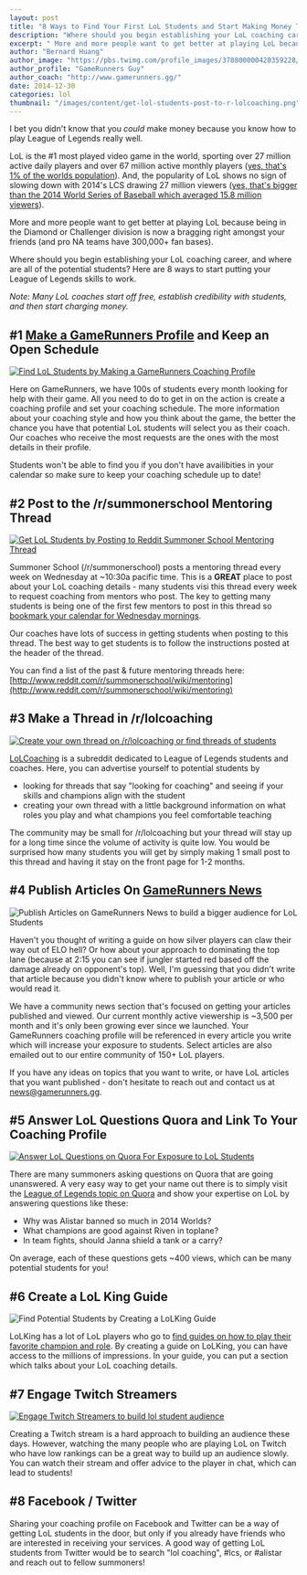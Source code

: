```yaml
---
layout: post
title: "8 Ways to Find Your First LoL Students and Start Making Money Teaching LoL"
description: "Where should you begin establishing your LoL coaching career, and where are all of the potential students? I'm going to show you 8 ways to start putting your League of Legends skills to work."
excerpt: " More and more people want to get better at playing LoL because being in the Diamond or Challenger division is now a bragging right amongst your friends (and pro NA teams have 300,000+ fan bases). Where should you begin establishing your LoL coaching career, and where are all of the potential students? Here are 8 ways to start putting your League of Legends skills to work."
author: "Bernard Huang"
author_image: "https://pbs.twimg.com/profile_images/378800000420359228/a73e0d9f4cb08c28ebd9585a91d25c8b_400x400.jpeg"
author_profile: "GameRunners Guy"
author_coach: "http://www.gamerunners.gg/"
date: 2014-12-30
categories: lol
thumbnail: "/images/content/get-lol-students-post-to-r-lolcoaching.png"
---
```

I bet you didn't know that you *could* make money because you know how to play League of Legends really well. 

LoL is the #1 most played video game in the world, sporting over 27 million active daily players and over 67 million active monthly players ([yes, that's 1% of the worlds population](http://www.reddit.com/r/leagueoflegends/comments/2k3vbe/in_one_month_1_of_the_global_population_plays/)). And, the popularity of LoL shows no sign of slowing down with 2014's LCS drawing 27 million viewers ([yes, that's bigger than the 2014 World Series of Baseball which averaged 15.8 million viewers](http://www.thepostgame.com/blog/futuresport/201412/league-legends-world-series-nba-finals)). 

More and more people want to get better at playing LoL because being in the Diamond or Challenger division is now a bragging right amongst your friends (and pro NA teams have 300,000+ fan bases). 

Where should you begin establishing your LoL coaching career, and where are all of the potential students? Here are 8 ways to start putting your League of Legends skills to work.

*Note: Many LoL coaches start off free, establish credibility with students, and then start charging money.*

## #1 **[Make a GameRunners Profile](http://www.gamerunners.gg/)** and Keep an Open Schedule

<a href="http://www.gamerunners.gg/coaches/32">![Find LoL Students by Making a GameRunners Coaching Profile](/images/content/get-lol-students-gamerunners.png)</a>

Here on GameRunners, we have 100s of students every month looking for help with their game. All you need to do to get in on the action is create a coaching profile and set your coaching schedule. The more information about your coaching style and how you think about the game, the better the chance you have that potential LoL students will select you as their coach. Our coaches who receive the most requests are the ones with the most details in their profile. 

Students won't be able to find you if you don't have availibities in your calendar so make sure to keep your coaching schedule up to date!

## #2 Post to the /r/summonerschool Mentoring Thread

<a href="http://www.reddit.com/r/summonerschool/wiki/mentoring">![Get LoL Students by Posting to Reddit Summoner School Mentoring Thread](/images/content/get-lol-students-reddit-summoner-school-mentoring-thread.png)</a>

Summoner School (/r/summonerschool) posts a mentoring thread every week on Wednesday at ~10:30a pacific time. This is a **GREAT** place to post about your LoL coaching details - many students visi this thread every week to request coaching from mentors who post. The key to getting many students is being one of the first few mentors to post in this thread so <a href="https://www.google.com/calendar/render" target="_blank" rel="nofollow">bookmark your calendar for Wednesday mornings</a>.

Our coaches have lots of success in getting students when posting to this thread. The best way to get students is to follow the instructions posted at the header of the thread. 

You can find a list of the past & future mentoring threads here: [http://www.reddit.com/r/summonerschool/wiki/mentoring](http://www.reddit.com/r/summonerschool/wiki/mentoring) 

## #3 Make a Thread in /r/lolcoaching

<a href="http://www.reddit.com/r/lolcoaching">![Create your own thread on /r/lolcoaching or find threads of students](/images/content/get-lol-students-post-to-r-lolcoaching.png)</a>

[LoLCoaching](http://www.reddit.com/r/lolcoaching) is a subreddit dedicated to League of Legends students and coaches. Here, you can advertise yourself to potential students by 

* looking for threads that say "looking for coaching" and seeing if your skills and champions align with the student
* creating your own thread with a little background information on what roles you play and what champions you feel comfortable teaching

The community may be small for /r/lolcoaching but your thread will stay up for a long time since the volume of activity is quite low. You would be surprised how many students you will get by simply making 1 small post to this thread and having it stay on the front page for 1-2 months.

## #4 Publish Articles On [GameRunners News](http://news.gamerunners.gg)

![Publish Articles on GameRunners News to build a bigger audience for LoL Students](/images/content/get-lol-students-publish-articles-to-news-gamerunners.png)

Haven't you thought of writing a guide on how silver players can claw their way out of ELO hell? Or how about your approach to dominating the top lane (because at 2:15 you can see if jungler started red based off the damage already on opponent's top). Well, I'm guessing that you didn't write that article because you didn't know where to publish your article or who would read it.

We have a community news section that's focused on getting your articles published and viewed. Our current monthly active viewership is ~3,500 per month and it's only been growing ever since we launched. Your GameRunners coaching profile will be referenced in every article you write which will increase your exposure to students. Select articles are also emailed out to our entire community of 150+ LoL players.

If you have any ideas on topics that you want to write, or have LoL articles that you want published - don't hesitate to reach out and contact us at [news@gamerunners.gg](mailto:news@gamerunners.gg?Subject=LoL%20Articles%20On%20GameRunners%20News). 

## #5 Answer LoL Questions Quora and Link To Your Coaching Profile

<a href="http://www.quora.com/League-of-Legends">![Answer LoL Questions on Quora For Exposure to LoL Students](/images/content/get-lol-students-answer-lol-questions-on-quora.png)</a>

There are many summoners asking questions on Quora that are going unanswered. A very easy way to get your name out there is to simply visit the [League of Legends topic on Quora](http://www.quora.com/League-of-Legends) and show your expertise on LoL by answering questions like these:

* Why was Alistar banned so much in 2014 Worlds?
* What champions are good against Riven in toplane?
* In team fights, should Janna shield a tank or a carry?

On average, each of these questions gets ~400 views, which can be many potential students for you!

## #6 Create a LoL King Guide

![Find Potential Students by Creating a LoLKing Guide](/images/content/get-lol-students-create-a-lolking-guide.png)

LoLKing has a lot of LoL players who go to [find guides on how to play their favorite champion and role](http://www.lolking.net/guides/). By creating a guide on LoLKing, you can have access to the millions of impressions. In your guide, you can put a section which talks about your LoL coaching details.

## #7 Engage Twitch Streamers

<a href="http://www.twitch.tv/directory/game/League%20of%20Legends">![Engage Twitch Streamers to build lol student audience](/images/content/get-lol-students-engage-twitch-streams.jpg)</a>

Creating a Twitch stream is a hard approach to building an audience these days. However, watching the many people who are playing LoL on Twitch who have low rankings can be a great way to build up an audience slowly. You can watch their stream and offer advice to the player in chat, which can lead to students!

## #8 Facebook / Twitter

Sharing your coaching profile on Facebook and Twitter can be a way of getting LoL students in the door, but only if you already have friends who are interested in receiving your services. A good way of getting LoL students from Twitter would be to search "lol coaching", #lcs, or #alistar and reach out to fellow summoners!
